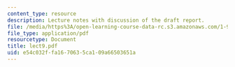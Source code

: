 ```yaml
---
content_type: resource
description: Lecture notes with discussion of the draft report.
file: /media/https%3A/open-learning-course-data-rc.s3.amazonaws.com/1-963-a-sustainable-transportation-plan-for-mit-spring-2007/e54c032ffa1670635ca109a66503651a_lect9.pdf
file_type: application/pdf
resourcetype: Document
title: lect9.pdf
uid: e54c032f-fa16-7063-5ca1-09a66503651a
---
```

